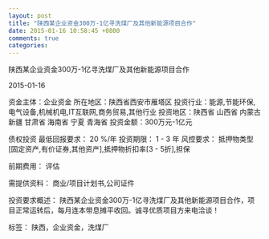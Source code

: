 ```yaml
---
layout: post
title: "陕西某企业资金300万-1亿寻洗煤厂及其他新能源项目合作"
date: 2015-01-16 10:58:45 +0800
comments: true
categories: 
---
```

陕西某企业资金300万-1亿寻洗煤厂及其他新能源项目合作



2015-01-16

资金主体：企业资金
所在地区：陕西省西安市雁塔区
投资行业：能源,节能环保,电气设备,机械机电,IT互联网,商务贸易,其他行业
投资地区：陕西省 山西省 内蒙古 新疆 甘肃省 海南省 宁夏 青海省
投资金额：300万元-1亿元

债权投资
最低回报要求：
                            20 %/年
                                                                                投资期限：
                            1 - 3 年
                                                                                                                                        风控要求：
                            抵押物类型[固定资产,有价证券,其他资产],抵押物折扣率[3 - 5折],担保

前期费用：
评估

需提供资料：
商业/项目计划书,公司证件

投资要求概述：
陕西某企业资金300万-1亿寻洗煤厂及其他新能源项目合作，项目正常运转后，每月连本带息摊平收回。诚寻优质项目方来电洽谈！

标签：
陕西，企业资金，洗煤厂

